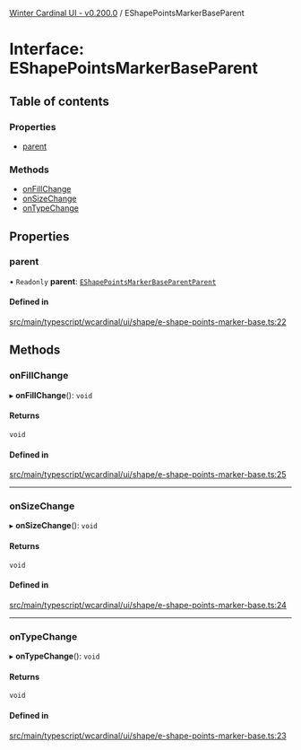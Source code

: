 [Winter Cardinal UI - v0.200.0](../index.md) / EShapePointsMarkerBaseParent

# Interface: EShapePointsMarkerBaseParent

## Table of contents

### Properties

- [parent](EShapePointsMarkerBaseParent.md#parent)

### Methods

- [onFillChange](EShapePointsMarkerBaseParent.md#onfillchange)
- [onSizeChange](EShapePointsMarkerBaseParent.md#onsizechange)
- [onTypeChange](EShapePointsMarkerBaseParent.md#ontypechange)

## Properties

### parent

• `Readonly` **parent**: [`EShapePointsMarkerBaseParentParent`](EShapePointsMarkerBaseParentParent.md)

#### Defined in

[src/main/typescript/wcardinal/ui/shape/e-shape-points-marker-base.ts:22](https://github.com/winter-cardinal/winter-cardinal-ui/blob/v0.200.0/src/main/typescript/wcardinal/ui/shape/e-shape-points-marker-base.ts#L22)

## Methods

### onFillChange

▸ **onFillChange**(): `void`

#### Returns

`void`

#### Defined in

[src/main/typescript/wcardinal/ui/shape/e-shape-points-marker-base.ts:25](https://github.com/winter-cardinal/winter-cardinal-ui/blob/v0.200.0/src/main/typescript/wcardinal/ui/shape/e-shape-points-marker-base.ts#L25)

___

### onSizeChange

▸ **onSizeChange**(): `void`

#### Returns

`void`

#### Defined in

[src/main/typescript/wcardinal/ui/shape/e-shape-points-marker-base.ts:24](https://github.com/winter-cardinal/winter-cardinal-ui/blob/v0.200.0/src/main/typescript/wcardinal/ui/shape/e-shape-points-marker-base.ts#L24)

___

### onTypeChange

▸ **onTypeChange**(): `void`

#### Returns

`void`

#### Defined in

[src/main/typescript/wcardinal/ui/shape/e-shape-points-marker-base.ts:23](https://github.com/winter-cardinal/winter-cardinal-ui/blob/v0.200.0/src/main/typescript/wcardinal/ui/shape/e-shape-points-marker-base.ts#L23)
